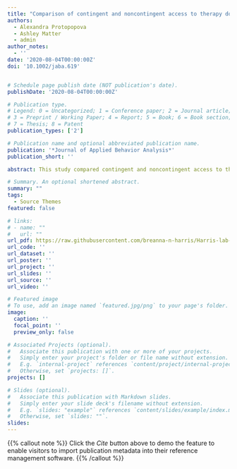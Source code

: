```yaml
---
title: "Comparison of contingent and noncontingent access to therapy dogs during academic tasks in children with autism spectrum disorder"
authors:
  - Alexandra Protopopova
  - Ashley Matter
  - admin
author_notes:
  - ''
date: '2020-08-04T00:00:00Z'
doi: '10.1002/jaba.619'


# Schedule page publish date (NOT publication's date).
publishDate: '2020-08-04T00:00:00Z'

# Publication type.
# Legend: 0 = Uncategorized; 1 = Conference paper; 2 = Journal article;
# 3 = Preprint / Working Paper; 4 = Report; 5 = Book; 6 = Book section;
# 7 = Thesis; 8 = Patent
publication_types: ['2']

# Publication name and optional abbreviated publication name.
publication: '*Journal of Applied Behavior Analysis*'
publication_short: ''

abstract: This study compared contingent and noncontingent access to therapy dogs during educational tasks for children with autism spectrum disorder using a multielement design. The experimenters assessed whether initial preference for the dog predicted reinforcer efficacy and how preference changed across time. A higher response rate during contingent dog sessions than baseline sessions occurred for 4 out of 5 participants, suggesting that the dog functioned as a reinforcer. One participant engaged in a high rate of responding in both contingent and noncontingent dog conditions. Preference assessments revealed idiosyncrasies, suggesting that further research is needed into the predictive nature of initial preference assessments with animals as part of the stimulus array. The experimenters also analyzed salivary cortisol before and after sessions to determine if learning about the upcoming interaction with a dog reduced salivary cortisol in children. Cortisol was variable across participants, with only some deriving a potential physiological benefit from expecting to interact with the dog.

# Summary. An optional shortened abstract.
summary: ""
tags:
  - Source Themes
featured: false

# links:
# - name: ""
#   url: ""
url_pdf: https://raw.githubusercontent.com/breanna-n-harris/Harris-lab-website/33022a2617d9c4386770f39d620cd0ac92039a4a/content/publication/Protopopova_etal_2019_JABA_dogs_ASD_cortisol/Protopopova_etal_2019_JABA_dogs_ASD_cortisol.pdf
url_code: ''
url_dataset: ''
url_poster: ''
url_project: ''
url_slides: ''
url_source: ''
url_video: ''

# Featured image
# To use, add an image named `featured.jpg/png` to your page's folder.
image:
  caption: ''
  focal_point: ''
  preview_only: false

# Associated Projects (optional).
#   Associate this publication with one or more of your projects.
#   Simply enter your project's folder or file name without extension.
#   E.g. `internal-project` references `content/project/internal-project/index.md`.
#   Otherwise, set `projects: []`.
projects: []

# Slides (optional).
#   Associate this publication with Markdown slides.
#   Simply enter your slide deck's filename without extension.
#   E.g. `slides: "example"` references `content/slides/example/index.md`.
#   Otherwise, set `slides: ""`.
slides:
---
```


{{% callout note %}}
Click the _Cite_ button above to demo the feature to enable visitors to import publication metadata into their reference management software.
{{% /callout %}}

